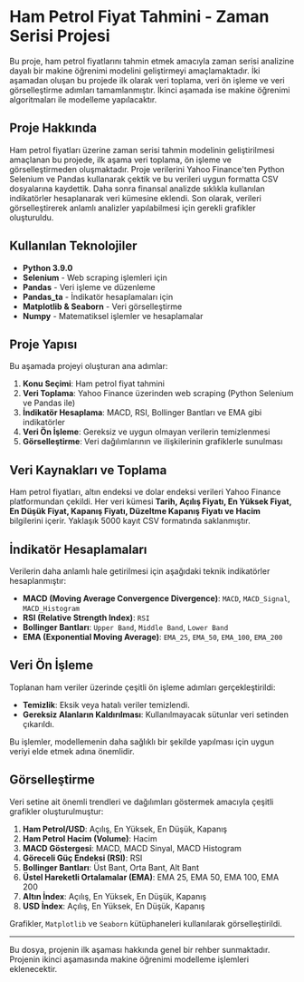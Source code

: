 # Ham Petrol Fiyat Tahmini - Zaman Serisi Projesi

Bu proje, ham petrol fiyatlarını tahmin etmek amacıyla zaman serisi analizine dayalı bir makine öğrenimi modelini geliştirmeyi amaçlamaktadır. İki aşamadan oluşan bu projede ilk olarak veri toplama, veri ön işleme ve veri görselleştirme adımları tamamlanmıştır. İkinci aşamada ise makine öğrenimi algoritmaları ile modelleme yapılacaktır.

## Proje Hakkında
Ham petrol fiyatları üzerine zaman serisi tahmin modelinin geliştirilmesi amaçlanan bu projede, ilk aşama veri toplama, ön işleme ve görselleştirmeden oluşmaktadır. Proje verilerini Yahoo Finance'ten Python Selenium ve Pandas kullanarak çektik ve bu verileri uygun formatta CSV dosyalarına kaydettik. Daha sonra finansal analizde sıklıkla kullanılan indikatörler hesaplanarak veri kümesine eklendi. Son olarak, verileri görselleştirerek anlamlı analizler yapılabilmesi için gerekli grafikler oluşturuldu.

## Kullanılan Teknolojiler
- **Python 3.9.0**
- **Selenium** - Web scraping işlemleri için
- **Pandas** - Veri işleme ve düzenleme
- **Pandas_ta** - İndikatör hesaplamaları için
- **Matplotlib & Seaborn** - Veri görselleştirme
- **Numpy** - Matematiksel işlemler ve hesaplamalar

## Proje Yapısı
Bu aşamada projeyi oluşturan ana adımlar:

1. **Konu Seçimi**: Ham petrol fiyat tahmini
2. **Veri Toplama**: Yahoo Finance üzerinden web scraping (Python Selenium ve Pandas ile)
3. **İndikatör Hesaplama**: MACD, RSI, Bollinger Bantları ve EMA gibi indikatörler
4. **Veri Ön İşleme**: Gereksiz ve uygun olmayan verilerin temizlenmesi
5. **Görselleştirme**: Veri dağılımlarının ve ilişkilerinin grafiklerle sunulması

## Veri Kaynakları ve Toplama
Ham petrol fiyatları, altın endeksi ve dolar endeksi verileri Yahoo Finance platformundan çekildi. Her veri kümesi **Tarih, Açılış Fiyatı, En Yüksek Fiyat, En Düşük Fiyat, Kapanış Fiyatı, Düzeltme Kapanış Fiyatı ve Hacim** bilgilerini içerir. Yaklaşık 5000 kayıt CSV formatında saklanmıştır.

## İndikatör Hesaplamaları
Verilerin daha anlamlı hale getirilmesi için aşağıdaki teknik indikatörler hesaplanmıştır:

- **MACD (Moving Average Convergence Divergence)**: `MACD`, `MACD_Signal`, `MACD_Histogram`
- **RSI (Relative Strength Index)**: `RSI`
- **Bollinger Bantları**: `Upper Band`, `Middle Band`, `Lower Band`
- **EMA (Exponential Moving Average)**: `EMA_25`, `EMA_50`, `EMA_100`, `EMA_200`

## Veri Ön İşleme
Toplanan ham veriler üzerinde çeşitli ön işleme adımları gerçekleştirildi:

- **Temizlik**: Eksik veya hatalı veriler temizlendi.
- **Gereksiz Alanların Kaldırılması**: Kullanılmayacak sütunlar veri setinden çıkarıldı.

Bu işlemler, modellemenin daha sağlıklı bir şekilde yapılması için uygun veriyi elde etmek adına önemlidir.

## Görselleştirme
Veri setine ait önemli trendleri ve dağılımları göstermek amacıyla çeşitli grafikler oluşturulmuştur:

1. **Ham Petrol/USD**: Açılış, En Yüksek, En Düşük, Kapanış
2. **Ham Petrol Hacim (Volume)**: Hacim
3. **MACD Göstergesi**: MACD, MACD Sinyal, MACD Histogram
4. **Göreceli Güç Endeksi (RSI)**: RSI
5. **Bollinger Bantları**: Üst Bant, Orta Bant, Alt Bant
6. **Üstel Hareketli Ortalamalar (EMA)**: EMA 25, EMA 50, EMA 100, EMA 200
7. **Altın İndex**: Açılış, En Yüksek, En Düşük, Kapanış
8. **USD İndex**: Açılış, En Yüksek, En Düşük, Kapanış



Grafikler, `Matplotlib` ve `Seaborn` kütüphaneleri kullanılarak görselleştirildi.

---

Bu dosya, projenin ilk aşaması hakkında genel bir rehber sunmaktadır. Projenin ikinci aşamasında makine öğrenimi modelleme işlemleri eklenecektir.
